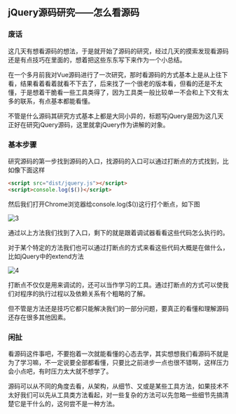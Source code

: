 ## jQuery源码研究——怎么看源码

### 废话

这几天有想看源码的想法，于是就开始了源码的研究，经过几天的摸索发现看源码还是有点技巧在里面的，想着把这些东东写下来作为一个小总结。

在一个多月前我对Vue源码进行了一次研究，那时看源码的方式基本上是从上往下看，结果看着看着就看不下去了，后来找了一个很老的版本看，但看的还是不太懂，于是想着干脆看一些工具类得了，因为工具类一般比较单一不会和上下文有太多的联系，有点基本都能看懂。

不管是什么源码其研究方式基本上都是大同小异的，标题写jQuery是因为这几天正好在研究jQuery源码，这里就拿jQuery作为讲解的对象。

### 基本步骤

研究源码的第一步找到源码的入口，找源码的入口可以通过打断点的方式找到，比如像下面这样

```html
<script src="dist/jquery.js"></script>
<script>console.log($())</script>
```

然后我们打开Chrome浏览器给console.log($())这行打个断点，如下图

![3](http://images2015.cnblogs.com/blog/857662/201706/857662-20170606190109153-987620367.gif)

通过以上方法我们找到了入口，剩下的就是跟着调试器看看这些代码怎么执行的。

对于某个特定的方法我们也可以通过打断点的方式来看这些代码大概是在做什么，比如jQuery中的extend方法

![4](http://images2015.cnblogs.com/blog/857662/201706/857662-20170606190143200-1994657064.gif)

打断点不仅仅是用来调试的，还可以当作学习的工具。通过打断点的方式可以使我们对程序的执行过程以及依赖关系有个粗略的了解。

但不管是方法还是技巧它都只能解决我们的一部分问题，要真正的看懂和理解源码还存在很多其他因素。

### 闲扯

看源码这件事吧，不要抱着一次就能看懂的心态去学，其实想想我们看源码不就是为了学习嘛，不一定说要全部都看懂，只要比之前进步一点也很不错啊，这样压力会小点吧，有时压力太大就不想学了。

源码可以从不同的角度去看，从架构，从细节、又或是某些工具方法，如果技术不太好我们可以先从工具类方法看起，对一些复杂的方法可以先忽略一些细节先搞清楚它是干什么的，这何尝不是一种方法。



